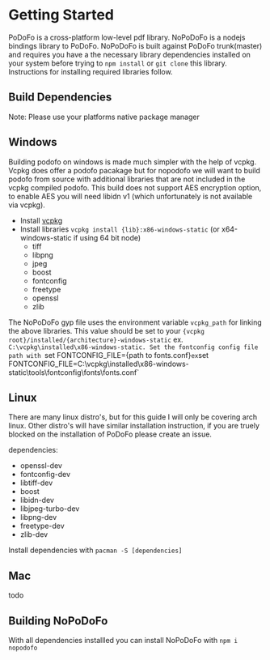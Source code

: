# Getting Started
PoDoFo is a cross-platform low-level pdf library. NoPoDoFo is a nodejs bindings library to PoDoFo.
NoPoDoFo is built against PoDoFo trunk(master) and requires you have a the necessary library dependencies
installed on your system before trying to `npm install` or `git clone` this library. 
Instructions for installing required libraries follow.

## Build Dependencies

Note: Please use your platforms native package manager

## Windows

Building podofo on windows is made much simpler with the help of vcpkg. Vcpkg does offer a podofo pacakage but for nopodofo we will want to build podofo from source with additional libraries that are not included in the vcpkg compiled podofo.
This build does not support AES encryption option, to enable AES you will need libidn v1 (which unfortunately is not available via vcpkg).
 - Install [vcpkg](https://github.com/Microsoft/vcpkg)
 - Install libraries `vcpkg install {lib}:x86-windows-static` (or x64-windows-static if using 64 bit node)
   - tiff
   - libpng
   - jpeg 
   - boost
   - fontconfig
   - freetype
   - openssl
   - zlib

The NoPoDoFo gyp file uses the environment variable `vcpkg_path` for linking the above libraries. This value should be set to your
`{vcpkg root}/installed/{architecture}-windows-static` ex. `C:\vcpkg\installed\x86-windows-static. Set the fontconfig config file path with
`set FONTCONFIG_FILE={path to fonts.conf}` ex `set FONTCONFIG_FILE=C:\vcpkg\installed\x86-windows-static\tools\fontconfig\fonts\fonts.conf`

## Linux

There are many linux distro's, but for this guide I will only be covering arch linux. Other distro's will have similar
installation instruction, if you are truely blocked on the installation of PoDoFo please create an issue.

dependencies:
 - openssl-dev
 - fontconfig-dev
 - libtiff-dev
 - boost
 - libidn-dev
 - libjpeg-turbo-dev
 - libpng-dev
 - freetype-dev
 - zlib-dev

Install dependencies with `pacman -S [dependencies]`

## Mac
todo

## Building NoPoDoFo

With all dependencies installled you can install NoPoDoFo with `npm i nopodofo`
